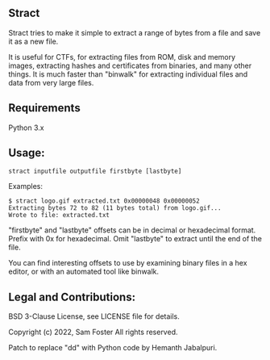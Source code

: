 ## Stract

Stract tries to make it simple to extract a range of bytes from a file and save it as a new file.

It is useful for CTFs, for extracting files from ROM, disk and memory images, extracting hashes and certificates from binaries, and many other things. It is much faster than "binwalk" for extracting individual files and data from very large files.

## Requirements

Python 3.x

## Usage:

    stract inputfile outputfile firstbyte [lastbyte]

Examples:

    $ stract logo.gif extracted.txt 0x00000048 0x00000052
    Extracting bytes 72 to 82 (11 bytes total) from logo.gif...
    Wrote to file: extracted.txt


"firstbyte" and "lastbyte" offsets can be in decimal or hexadecimal format. Prefix with 0x for hexadecimal. Omit "lastbyte" to extract until the end of the file.

You can find interesting offsets to use by examining binary files in a hex editor, or with an automated tool like binwalk.

## Legal and Contributions:

BSD 3-Clause License, see LICENSE file for details.

Copyright (c) 2022, Sam Foster
All rights reserved.

Patch to replace "dd" with Python code by Hemanth Jabalpuri.
